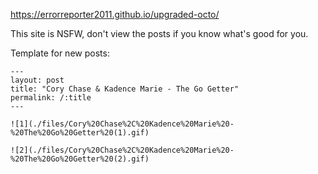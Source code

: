 https://errorreporter2011.github.io/upgraded-octo/

This site is NSFW, don't view the posts if you know what's good for you.

Template for new posts:
```
---
layout: post
title: "Cory Chase & Kadence Marie - The Go Getter"
permalink: /:title
---

![1](./files/Cory%20Chase%2C%20Kadence%20Marie%20-%20The%20Go%20Getter%20(1).gif)

![2](./files/Cory%20Chase%2C%20Kadence%20Marie%20-%20The%20Go%20Getter%20(2).gif)
```
